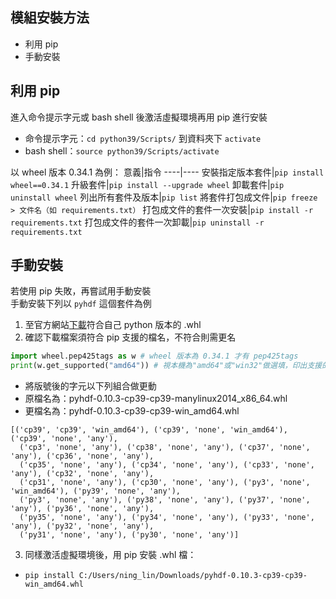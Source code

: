 ## 模組安裝方法
* 利用 pip
* 手動安裝
## 利用 pip
進入命令提示字元或 bash shell 後激活虛擬環境再用 pip 進行安裝  
* 命令提示字元：`cd python39/Scripts/` 到資料夾下 `activate`  
* bash shell：`source python39/Scripts/activate`  
  
以 wheel 版本 0.34.1 為例：
意義|指令
----|----
安裝指定版本套件|`pip install wheel==0.34.1`
升級套件|`pip install --upgrade wheel`
卸載套件|`pip uninstall wheel`
列出所有套件及版本|`pip list`
將套件打包成文件|`pip freeze > 文件名（如 requirements.txt）`
打包成文件的套件一次安裝|`pip install -r requirements.txt`
打包成文件的套件一次卸載|`pip uninstall -r requirements.txt`

## 手動安裝
若使用 pip 失敗，再嘗試用手動安裝  
手動安裝下列以 `pyhdf` 這個套件為例    
1. 至官方網站[下載](https://pypi.org/project/pyhdf/#files)符合自己 python 版本的 .whl  
2. 確認下載檔案須符合 pip 支援的檔名，不符合則需更名  
```python
import wheel.pep425tags as w # wheel 版本為 0.34.1 才有 pep425tags
print(w.get_supported("amd64")) # 視本機為"amd64"或"win32"做選填，印出支援的檔名
```
  
  * 將版號後的字元以下列組合做更動
  * 原檔名為：pyhdf-0.10.3-cp39-cp39-manylinux2014_x86_64.whl 
  * 更檔名為：pyhdf-0.10.3-cp39-cp39-win_amd64.whl
  
```
[('cp39', 'cp39', 'win_amd64'), ('cp39', 'none', 'win_amd64'), ('cp39', 'none', 'any'), 
  ('cp3', 'none', 'any'), ('cp38', 'none', 'any'), ('cp37', 'none', 'any'), ('cp36', 'none', 'any'), 
  ('cp35', 'none', 'any'), ('cp34', 'none', 'any'), ('cp33', 'none', 'any'), ('cp32', 'none', 'any'), 
  ('cp31', 'none', 'any'), ('cp30', 'none', 'any'), ('py3', 'none', 'win_amd64'), ('py39', 'none', 'any'), 
  ('py3', 'none', 'any'), ('py38', 'none', 'any'), ('py37', 'none', 'any'), ('py36', 'none', 'any'), 
  ('py35', 'none', 'any'), ('py34', 'none', 'any'), ('py33', 'none', 'any'), ('py32', 'none', 'any'), 
  ('py31', 'none', 'any'), ('py30', 'none', 'any')]
```
3. 同樣激活虛擬環境後，用 pip 安裝 .whl 檔：
  * `pip install C:/Users/ning_lin/Downloads/pyhdf-0.10.3-cp39-cp39-win_amd64.whl`

